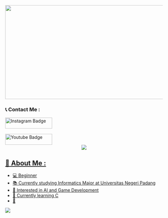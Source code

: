 

 <img src="https://github.com/radhiaaulia16/radhiaaulia16/blob/main/WELCOME.gif" width="2000" height="300">
 
<p/>

### 📞 Contact Me :
<a href="https://www.instagram.com/radhiaulia/">
  <img src="https://img.shields.io/badge/Instagram-blue?style=for-the-badge&logo=instagram&logoColor=white" alt="Instagram Badge" height="35" width="150"/>
</a> <br>
</a> <br>
<a href="mailto:radhiaaulia993@gmail.com">
  <img src="https://img.shields.io/badge/Gmail-blue?style=for-the-badge&logo=gmail&logoColor=red" alt="Youtube Badge" height="35" width="150"/>



<div align="center"><img src="https://user-images.githubusercontent.com/73097560/115834477-dbab4500-a447-11eb-908a-139a6edaec5c.gif"></div>

## 🌠 About Me :
- 💻 Beginner
- 📚 Currently studying Informatics Major at Universitas Negeri Padang
- 📝 Interested in AI and Game Development
- 🔭 Currently learning C
- 🌱 

<img src="https://user-images.githubusercontent.com/73097560/115834477-dbab4500-a447-11eb-908a-139a6edaec5c.gif">


<!---
radhiaaulia16/radhiaaulia16 is a ✨ special ✨ repository because its `README.md` (this file) appears on your GitHub profile.
You can click the Preview link to take a look at your changes.
--->
